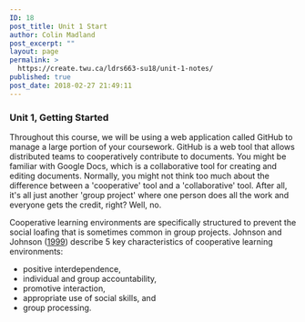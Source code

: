 ```yaml
---
ID: 18
post_title: Unit 1 Start
author: Colin Madland
post_excerpt: ""
layout: page
permalink: >
  https://create.twu.ca/ldrs663-su18/unit-1-notes/
published: true
post_date: 2018-02-27 21:49:11
---
```

<h3>Unit 1, Getting Started</h3>

Throughout this course, we will be using a web application called GitHub to manage a large portion of your coursework. GitHub is a web tool that allows distributed teams to cooperatively contribute to documents. You might be familiar with Google Docs, which is a collaborative tool for creating and editing documents. Normally, you might not think too much about the difference between a 'cooperative' tool and a 'collaborative' tool. After all, it's all just another 'group project' where one person does all the work and everyone gets the credit, right? Well, no.

Cooperative learning environments are specifically structured to prevent the social loafing that is sometimes common in group projects. Johnson and Johnson (<a href="https://ezproxy.student.twu.ca/login?url=http://search.ebscohost.com/login.aspx?direct=true&amp;db=cat05965a&amp;AN=alc.40863&amp;site=eds-live">1999</a>) describe 5 key characteristics of cooperative learning environments:
- positive interdependence,
- individual and group accountability,
- promotive interaction,
- appropriate use of social skills, and
- group processing.